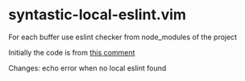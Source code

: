 # syntastic-local-eslint.vim
For each buffer use eslint checker from node_modules of the project

Initially the code is from [this comment](https://github.com/mtscout6/syntastic-local-eslint.vim/pull/10#issuecomment-259738988)

Changes: echo error when no local eslint found
